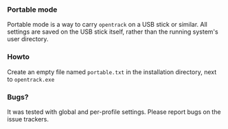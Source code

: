 ### Portable mode

Portable mode is a way to carry `opentrack` on a USB stick or similar. All settings are saved on the USB stick itself, rather than the running system's user directory.

### Howto

Create an empty file named `portable.txt` in the installation directory, next to `opentrack.exe`

### Bugs?

It was tested with global and per-profile settings. Please report bugs on the issue trackers.